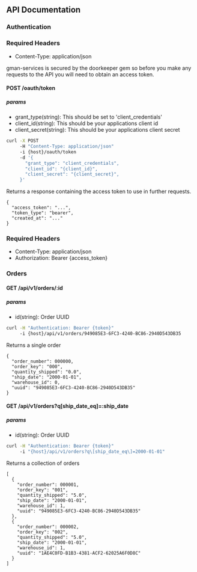 ## API Documentation

### Authentication

### Required Headers
* Content-Type: application/json

gman-services is secured by the doorkeeper gem so before you make any requests
to the API you will need to obtain an access token.

#### POST /oauth/token

##### params
* grant_type(string):    This should be set to 'client_credentials'
* client_id(string):     This should be your applications client id
* client_secret(string): This should be your applications client secret

```bash
curl -X POST
     -H "Content-Type: application/json"
     -i {host}/oauth/token
     -d '{
       "grant_type": "client_credentials",
       "client_id": "{client_id}",
       "client_secret": "{client_secret}",
     }'
```

Returns a response containing the access token to use in further requests.

```
{
  "access_token": "...",
  "token_type": "bearer",
  "created_at": "..."
}
```

### Required Headers
* Content-Type: application/json
* Authorization: Bearer {access_token}

### Orders

#### GET /api/v1/orders/:id

##### params
* id(string): Order UUID

```bash
curl -H "Authentication: Bearer {token}"
     -i {host}/api/v1/orders/949085E3-6FC3-4240-BC86-2940D543DB35
```

Returns a single order

```
{
  "order_number": 000000,
  "order_key": "000",
  "quantity_shipped": "0.0",
  "ship_date": "2000-01-01",
  "warehouse_id": 0,
  "uuid": "949085E3-6FC3-4240-BC86-2940D543DB35"
}
```

#### GET /api/v1/orders?q[ship_date_eq]=:ship_date

##### params
* id(string): Order UUID

```bash
curl -H "Authentication: Bearer {token}"
     -i "{host}/api/v1/orders?q\[ship_date_eq\]=2000-01-01"
```

Returns a collection of orders

```
[
  {
    "order_number": 000001,
    "order_key": "001",
    "quantity_shipped": "5.0",
    "ship_date": "2000-01-01",
    "warehouse_id": 1,
    "uuid": "949085E3-6FC3-4240-BC86-2940D543DB35"
  },
  {
    "order_number": 000002,
    "order_key": "002",
    "quantity_shipped": "5.0",
    "ship_date": "2000-01-01",
    "warehouse_id": 1,
    "uuid": "1AE4C0FD-B1B3-4381-ACF2-62025A6F0D8C"
  }
]
```
